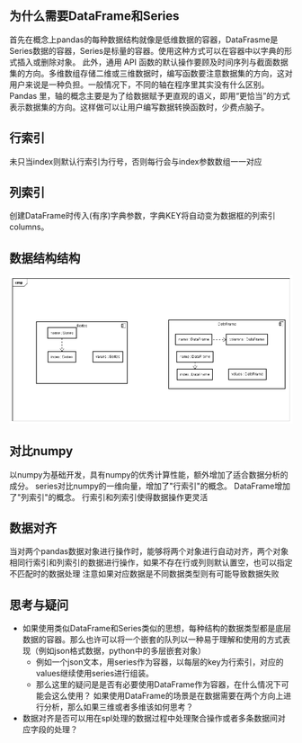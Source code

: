## 为什么需要DataFrame和Series
首先在概念上pandas的每种数据结构就像是低维数据的容器，DataFrasme是Series数据的容器，Series是标量的容器。使用这种方式可以在容器中以字典的形式插入或删除对象。
此外，通用 API 函数的默认操作要顾及时间序列与截面数据集的方向。多维数组存储二维或三维数据时，编写函数要注意数据集的方向，这对用户来说是一种负担。一般情况下，不同的轴在程序里其实没有什么区别。Pandas 里，轴的概念主要是为了给数据赋予更直观的语义，即用“更恰当”的方式表示数据集的方向。这样做可以让用户编写数据转换函数时，少费点脑子。

## 行索引
未只当index则默认行索引为行号，否则每行会与index参数数组一一对应

## 列索引
创建DataFrame时传入(有序)字典参数，字典KEY将自动变为数据框的列索引columns。

## 数据结构结构
![pandas](images/数据交换/pandas.png)


## 对比numpy
以numpy为基础开发，具有numpy的优秀计算性能，额外增加了适合数据分析的成分。
series对比numpy的一维向量，增加了"行索引"的概念。
DataFrame增加了"列索引"的概念。
行索引和列索引使得数据操作更灵活

## 数据对齐
当对两个pandas数据对象进行操作时，能够将两个对象进行自动对齐，两个对象相同行索引和列索引的数据进行操作，如果不存在行或列则默认置空，也可以指定不匹配时的数据处理
注意如果对应数据是不同数据类型则有可能导致数据失败

## 思考与疑问
* 如果使用类似DataFrame和Series类似的思想，每种结构的数据类型都是底层数据的容器。那么也许可以将一个嵌套的队列以一种易于理解和使用的方式表现（例如json格式数据，python中的多层嵌套对象）
    * 例如一个json文本，用series作为容器，以每层的key为行索引，对应的values继续使用series进行组装。
    * 那么这里的疑问是是否有必要使用DataFrame作为容器，在什么情况下可能会这么使用？
    如果使用DataFrame的场景是在数据需要在两个方向上进行分析，那么如果三维或者多维该如何思考？
* 数据对齐是否可以用在spl处理的数据过程中处理聚合操作或者多条数据间对应字段的处理？
